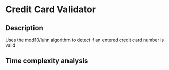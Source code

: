 # Credit Card Validator
## Description
Uses the mod10/luhn algorithm to detect if an entered credit card number is valid

## Time complexity analysis
